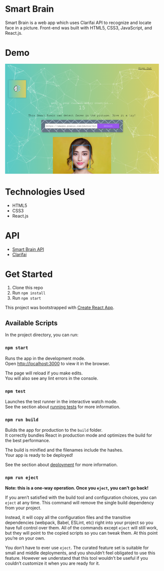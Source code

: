 # Smart Brain
Smart Brain is a web app which uses Clarifai API to recognize and locate face in a picture. Front-end was built with HTML5, CSS3, JavaScript, and React.js.


# Demo
![demo](https://github.com/andyheko/smartbrain-api/blob/master/Demo.png)

# Technologies Used
* HTML5
* CSS3
* React.js

# API
* [Smart Brain API](https://github.com/andyheko/smartbrain-api)
* [Clarifai](https://www.clarifai.com/)


# Get Started
1. Clone this repo
2. Run `npm install`
3. Run `npm start`

This project was bootstrapped with [Create React App](https://github.com/facebook/create-react-app).
## Available Scripts

In the project directory, you can run:

### `npm start`

Runs the app in the development mode.<br />
Open [http://localhost:3000](http://localhost:3000) to view it in the browser.

The page will reload if you make edits.<br />
You will also see any lint errors in the console.

### `npm test`

Launches the test runner in the interactive watch mode.<br />
See the section about [running tests](https://facebook.github.io/create-react-app/docs/running-tests) for more information.

### `npm run build`

Builds the app for production to the `build` folder.<br />
It correctly bundles React in production mode and optimizes the build for the best performance.

The build is minified and the filenames include the hashes.<br />
Your app is ready to be deployed!

See the section about [deployment](https://facebook.github.io/create-react-app/docs/deployment) for more information.

### `npm run eject`

**Note: this is a one-way operation. Once you `eject`, you can’t go back!**

If you aren’t satisfied with the build tool and configuration choices, you can `eject` at any time. This command will remove the single build dependency from your project.

Instead, it will copy all the configuration files and the transitive dependencies (webpack, Babel, ESLint, etc) right into your project so you have full control over them. All of the commands except `eject` will still work, but they will point to the copied scripts so you can tweak them. At this point you’re on your own.

You don’t have to ever use `eject`. The curated feature set is suitable for small and middle deployments, and you shouldn’t feel obligated to use this feature. However we understand that this tool wouldn’t be useful if you couldn’t customize it when you are ready for it.

